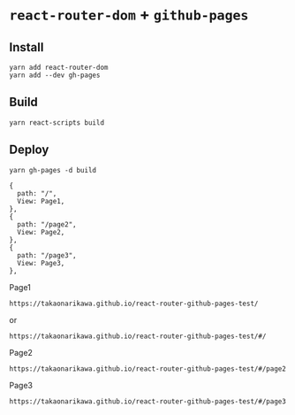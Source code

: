 # `react-router-dom` + `github-pages`

## Install

```
yarn add react-router-dom
yarn add --dev gh-pages
```

## Build

```
yarn react-scripts build
```

## Deploy

```
yarn gh-pages -d build
```

```
{
  path: "/",
  View: Page1,
},
{
  path: "/page2",
  View: Page2,
},
{
  path: "/page3",
  View: Page3,
},
```

Page1

`https://takaonarikawa.github.io/react-router-github-pages-test/`

or

`https://takaonarikawa.github.io/react-router-github-pages-test/#/`

Page2

`https://takaonarikawa.github.io/react-router-github-pages-test/#/page2`

Page3

`https://takaonarikawa.github.io/react-router-github-pages-test/#/page3`

